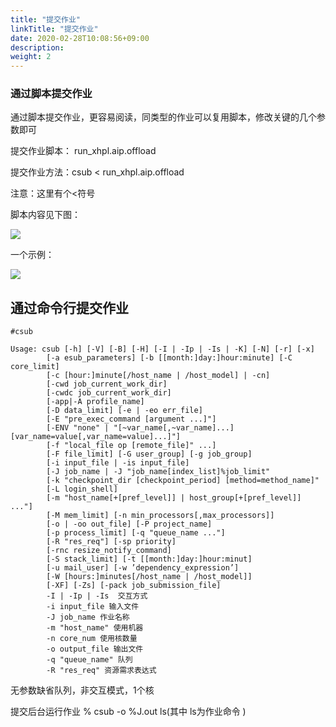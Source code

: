 ```yaml
---
title: "提交作业"
linkTitle: "提交作业"
date: 2020-02-28T10:08:56+09:00
description:
weight: 2
---
```


### 通过脚本提交作业

通过脚本提交作业，更容易阅读，同类型的作业可以复用脚本，修改关键的几个参数即可

提交作业脚本： run_xhpl.aip.offload

提交作业方法：csub < run_xhpl.aip.offload

注意：这里有个<符号

脚本内容见下图：

![](../_images/sh.png)

一个示例：

![](../_images/sample.png)

## 通过命令行提交作业

    #csub

    Usage: csub [-h] [-V] [-B] [-H] [-I | -Ip | -Is | -K] [-N] [-r] [-x]
            [-a esub_parameters] [-b [[month:]day:]hour:minute] [-C core_limit]
            [-c [hour:]minute[/host_name | /host_model] | -cn]
            [-cwd job_current_work_dir]
            [-cwdc job_current_work_dir]
            [-app|-A profile_name]
            [-D data_limit] [-e | -eo err_file]
            [-E "pre_exec_command [argument ...]"]
            [-ENV "none" | "[~var_name[,~var_name]...][var_name=value[,var_name=value]...]"]
            [-f "local_file op [remote_file]" ...]
            [-F file_limit] [-G user_group] [-g job_group]
            [-i input_file | -is input_file]
            [-J job_name | -J "job_name[index_list]%job_limit"
            [-k "checkpoint_dir [checkpoint_period] [method=method_name]"
            [-L login_shell]
            [-m "host_name[+[pref_level]] | host_group[+[pref_level]] ..."]
            [-M mem_limit] [-n min_processors[,max_processors]]
            [-o | -oo out_file] [-P project_name]
            [-p process_limit] [-q "queue_name ..."]
            [-R "res_req"] [-sp priority]
            [-rnc resize_notify_command]
            [-S stack_limit] [-t [[month:]day:]hour:minut]
            [-u mail_user] [-w ’dependency_expression’]
            [-W [hours:]minutes[/host_name | /host_model]]
            [-XF] [-Zs] [-pack job_submission_file] 
            -I | -Ip | -Is  交互方式 
            -i input_file 输入文件 
            -J job_name 作业名称 
            -m "host_name" 使用机器 
            -n core_num 使用核数量  
            -o output_file 输出文件  
            -q "queue_name" 队列  
            -R "res_req" 资源需求表达式 

无参数缺省队列，非交互模式，1个核 

提交后台运行作业     % csub -o %J.out ls(其中 ls为作业命令 )
